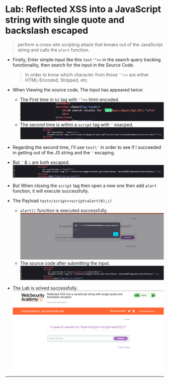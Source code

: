 # Lab: Reflected XSS into a JavaScript string with single quote and backslash escaped

> perform a cross-site scripting attack that breaks out of the JavaScript string and calls the `alert` function.

- Firstly, Enter simple input like this `test'"><` in the search query tracking functionality, then search for the input in the Source Code.

  > In order to know which character from those `'"><` are either HTML-Encoded, Stripped, etc.

- When Viewing the source code, The Input has appeared twice:

  - The First time in `h1` tag with `'"><` html-encoded.
    ![1st Screenshot](./Photos/1.png)
  - The second time is within a `script` tag with `'` esacped.
    ![2nd Screenshot](./Photos/2.png)

- Regarding the second time, I'll use `test\'` in order to see if I succeeded in getting out of the JS string and the `'` escaping.

- But `'` & `\` are both escaped.
  ![3rd Screenshot](./Photos/3.png)

- But When closing the `script` tag then open a new one then add `alert` function, it will execute successfully.

- The Payload `test</script><script>alert(0);//`

  - `alert()` function is executed successfully.
    ![4th Screenshot](./Photos/4.png)
  - The source code after submitting the input.
    ![5th Screenshot](./Photos/5.png)

- The Lab is solved successfully.
  ![6th Screenshot](./Photos/6.png)

---
